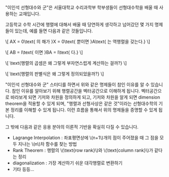 <script src='https://cdnjs.cloudflare.com/ajax/libs/mathjax/2.7.4/MathJax.js?config=TeX-MML-AM_CHTML' async></script>

"이인석 선형대수와 군"은 서울대학교 수리과학부 학부생들이 선형대수학을 배울 때 사용하는 교재입니다.

고등학교 수학 시간에 행렬에 대해서 배울 때 당연하게 생각하고 넘어갔던 몇 가지 명제들이 있는데, 예를 들면 다음과 같은 것들입니다.

\\[
AX = 0\\text{ 의 해가 }X = 0\\text{ 뿐이면 }A\\text{ 는 역행렬을 갖는다.}
\\]

\\[
AB = I\\text{ 이면 }BA = I\\text{ 다.}
\\]

\\[
\\text{행렬의 곱셈은 왜 그렇게 부자연스럽게 계산하는 걸까?}
\\]

\\[
\\text{행렬의 판별식은 왜 그렇게 정의되었을까?}
\\]

"이인석 선형대수와 군" 스터디를 하면서 위와 같은 명제들이 참인 이유를 알 수 있습니다. 참인 이유를 알아보기 위해 행렬공간을 벡터공간으로 이해하게 됩니다. 벡터공간으로 바라보게 되면 기저와 차원을 정의하게 되고, 기저와 차원을 알게 되면 dimension theorem을 적용할 수 있게 되며, "행렬과 선형사상은 같은 것"이라는 선형대수학의 기본 정리를 이해할 수 있게 됩니다. 이런 흐름을 통해서 위의 명제들을 증명할 수 있게 됩니다.

그 밖에 다음과 같은 응용 분야의 이론적 기반을 확실히 다질 수 있습니다.

* Lagrange Interpolation : 좌표평면상에 \\(n+1\\)개의 점이 주어졌을 때 그 점을 모두 지나는 \\(n\\)차 함수를 찾는 방법
* Rank Theorem : 행렬의 \\(\\text{row rank}\\)와 \\(\\text{column rank}\\)가 같다는 정리
* diagonalization : 가장 계산하기 쉬운 대각행렬로 변환하기
* 기타 등등...
